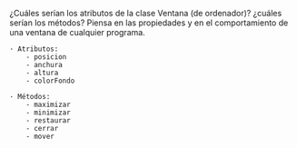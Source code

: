 ¿Cuáles serían los atributos de la clase Ventana (de ordenador)? ¿cuáles serían
los métodos? Piensa en las propiedades y en el comportamiento de una ventana
de cualquier programa.

    · Atributos:
        - posicion
        - anchura
        - altura
        - colorFondo

    · Métodos:
        - maximizar
        - minimizar
        - restaurar
        - cerrar
        - mover